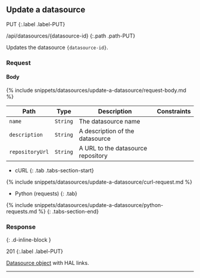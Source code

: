 ## Update a datasource

PUT
{:.label .label-PUT}

/api/datasources/{datasource-id}
{:.path .path-PUT}

Updates the datasource `{datasource-id}`.

### Request

#### Body

{% include snippets/datasources/update-a-datasource/request-body.md %}

Path | Type | Description | Constraints
---- | ---- | ----------- | -----------
`name` | `String` | The datasource name | 
`description` | `String` | A description of the datasource |
`repositoryUrl` | `String` | A URL to the datasource repository | 

- cURL
{: .tab .tabs-section-start}

{% include snippets/datasources/update-a-datasource/curl-request.md %}

- Python (requests)
{: .tab}

{% include snippets/datasources/update-a-datasource/python-requests.md %}
{: .tabs-section-end}

### Response
{: .d-inline-block }

201
{:.label .label-PUT}

[Datasource object](#datasource-object) with HAL links.

---
